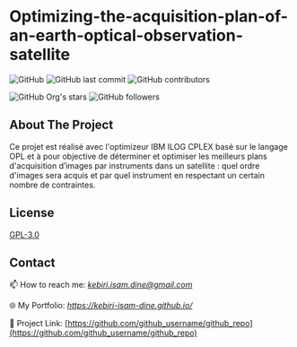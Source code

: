 # Optimizing-the-acquisition-plan-of-an-earth-optical-observation-satellite




![GitHub](https://img.shields.io/github/license/kebiri-isam-dine/Optimization-of-the-satellite-image-acquisition-plan?color=g&style=for-the-badge)
![GitHub last commit](https://img.shields.io/github/last-commit/kebiri-isam-dine/Optimization-of-the-satellite-image-acquisition-plan?color=red&style=for-the-badge)
![GitHub contributors](https://img.shields.io/github/contributors/kebiri-isam-dine/Optimization-of-the-satellite-image-acquisition-plan?color=yellow&style=for-the-badge)


![GitHub Org's stars](https://img.shields.io/github/stars/kebiri-isam-dine?style=social)
![GitHub followers](https://img.shields.io/github/followers/kebiri-isam-dine?style=social)




## About The Project
Ce projet est réalisé avec l'optimizeur IBM ILOG CPLEX basé sur le langage OPL et  à pour objective de déterminer et optimiser les meilleurs  plans d'acquisition d’images par instruments dans un satellite : quel ordre d'images sera acquis et par quel  instrument en respectant un certain nombre de contraintes.


## License

[GPL-3.0](https://choosealicense.com/licenses/gpl-3.0/)


## Contact

📫 How to reach me: *kebiri.isam.dine@gmail.com*

🌐 My Portfolio: *<https://kebiri-isam-dine.github.io/>*

🔗 Project Link: [https://github.com/github_username/github_repo](https://github.com/github_username/github_repo)


